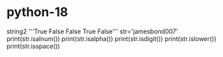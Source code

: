 # python-18
string2
'''True
False
False
True
False'''
str='jamesbond007'
print(str.isalnum())
print(str.isalpha())
print(str.isdigit())
print(str.islower())
print(str.isspace())
